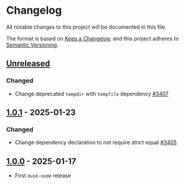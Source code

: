 # Changelog

All notable changes to this project will be documented in this file.

The format is based on [Keep a Changelog](https://keepachangelog.com/en/1.0.0/),
and this project adheres to [Semantic Versioning](https://semver.org/spec/v2.0.0.html).

## [Unreleased]

### Changed

- Change deprecated `tempdir` with `tempfile` dependency [#3407]

## [1.0.1] - 2025-01-23

### Changed

- Change dependency declaration to not require strict equal [#3405]

## [1.0.0] - 2025-01-17

- First `dusk-node` release

<!-- Issues -->
[#3407]: https://github.com/dusk-network/rusk/issues/3407
[#3405]: https://github.com/dusk-network/rusk/issues/3405

[Unreleased]: https://github.com/dusk-network/rusk/compare/dusk-node-1.0.1...HEAD
[1.0.1]: https://github.com/dusk-network/rusk/compare/node-1.0.0...dusk-node-1.0.1
[1.0.0]: https://github.com/dusk-network/rusk/tree/node-1.0.0
